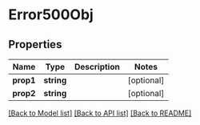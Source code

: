 # Error500Obj

## Properties
Name | Type | Description | Notes
------------ | ------------- | ------------- | -------------
**prop1** | **string** |  | [optional] 
**prop2** | **string** |  | [optional] 

[[Back to Model list]](../README.md#documentation-for-models) [[Back to API list]](../README.md#documentation-for-api-endpoints) [[Back to README]](../README.md)



